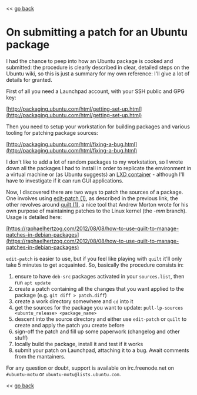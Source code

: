 << [go back](https://apiraino.github.io)

# On submitting a patch for an Ubuntu package

I had the chance to peep into how an Ubuntu package is cooked and submitted: the procedure is clearly described in clear, detailed steps on the Ubuntu wiki, so this is just a summary for my own reference: I'll give a lot of details for granted.

First of all you need a Launchpad account, with your SSH public and GPG key:

[http://packaging.ubuntu.com/html/getting-set-up.html](http://packaging.ubuntu.com/html/getting-set-up.html)

Then you need to setup your workstation for building packages and various tooling for patching package sources:

[http://packaging.ubuntu.com/html/fixing-a-bug.html](http://packaging.ubuntu.com/html/fixing-a-bug.html)

I don't like to add a lot of random packages to my workstation, so I wrote down all the packages I had to install in order to replicate the environment in a virtual machine or (as Ubuntu suggests) an [LXD container](https://help.ubuntu.com/lts/serverguide/lxd.html) - although I'll have to investigate if it can run GUI applications.

Now, I discovered there are two ways to patch the sources of a package. One involves using [edit-patch (1)](https://manpages.debian.org/stretch/devscripts/edit-patch.1.en.html), as described in the previous link, the other revolves around [quilt (1)](https://manpages.debian.org/stretch/quilt/quilt.1.en.html), a nice tool that Andrew Morton wrote for his own purpose of maintaining patches to the Linux kernel (the _-mm_ branch). Usage is detailed here:

[https://raphaelhertzog.com/2012/08/08/how-to-use-quilt-to-manage-patches-in-debian-packages](https://raphaelhertzog.com/2012/08/08/how-to-use-quilt-to-manage-patches-in-debian-packages)

`edit-patch` is easier to use, but if you feel like playing with `quilt` it'll only take 5 minutes to get acquainted. So, basically the procedure consists in:

1. ensure to have `deb-src` packages activated in your `sources.list`, then run `apt update`
2. create a patch containing all the changes that you want applied to the package (e.g. `git diff > patch.diff`)
3. create a work directory somewhere and `cd` into it
4. get the sources for the package you want to update: `pull-lp-sources <ubuntu_release> <package_name>`
5. descent into the source directory and either use `edit-patch` or `quilt` to create and apply the patch you create before
6. sign-off the patch and fill up some paperwork (changelog and other stuff)
7. locally build the package, install it and test if it works
8. submit your patch on Launchpad, attaching it to a bug. Await comments from the mantainers.

For any question or doubt, support is available on irc.freenode.net on `#ubuntu-motu` or `ubuntu-motu@lists.ubuntu.com`.

<< [go back](https://apiraino.github.io)

